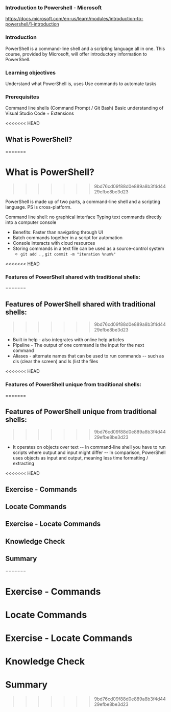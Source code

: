### Introduction to Powershell - Microsoft

https://docs.microsoft.com/en-us/learn/modules/introduction-to-powershell/1-introduction

### Introduction

PowerShell is a command-line shell and a scripting language all in one.
This course, provided by Microsoft, will offer introductory information to PowerShell. 

### Learning objectives

Understand what PowerShell is, uses 
Use commands to automate tasks 

### Prerequisites 
Command line shells (Command Prompt / Git Bash)
Basic understanding of Visual Studio Code + Extensions 

<<<<<<< HEAD
## What is PowerShell?
=======
# What is PowerShell?
>>>>>>> 9bd76cd09f88d0e889a8b3f4d4429efbe8be3d23

PowerShell is made up of two parts, a command-line shell and a scripting language.
PS is cross-platform. 

Command line shell: no graphical interface 
Typing text commands directly into a computer console
- Benefits: Faster than navigating through UI 
- Batch commands together in a script for automation
- Console interacts with cloud resources 
- Storing commands in a text file can be used as a source-control system
  - `git add .` , `git commit -m "iteration %num%"` 

<<<<<<< HEAD
### Features of PowerShell shared with traditional shells:
=======
## Features of PowerShell shared with traditional shells:
>>>>>>> 9bd76cd09f88d0e889a8b3f4d4429efbe8be3d23
- Built in help - also integrates with online help articles
- Pipeline - The output of one command is the input for the next command
- Aliases - alternate names that can be used to run commands 
-- such as cls (clear the screen) and ls (list the files

<<<<<<< HEAD
### Features of PowerShell unique from traditional shells:
=======
## Features of PowerShell unique from traditional shells:
>>>>>>> 9bd76cd09f88d0e889a8b3f4d4429efbe8be3d23
- It operates on objects over text
-- In command-line shell you have to run scripts where output and input might differ
-- In comparison, PowerShell uses objects as input and output, meaning less time formatting / extracting 

<<<<<<< HEAD
## Exercise - Commands 

## Locate Commands 

## Exercise - Locate Commands

## Knowledge Check 

## Summary
=======
# Exercise - Commands 

# Locate Commands 

# Exercise - Locate Commands

# Knowledge Check 

# Summary
>>>>>>> 9bd76cd09f88d0e889a8b3f4d4429efbe8be3d23
